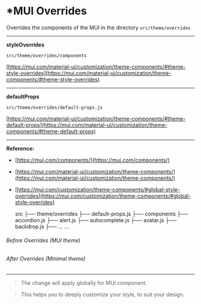 *MUI Overrides
=============

Overrides the components of the MUI in the directory `src/theme/overrides`

* * *

**styleOverrides**

`src/theme/overrides/components`

[https://mui.com/material-ui/customization/theme-components/#theme-style-overrides](https://mui.com/material-ui/customization/theme-components/#theme-style-overrides)

* * *

**defaultProps**

`src/theme/overrides/default-props.js`

[https://mui.com/material-ui/customization/theme-components/#theme-default-props](https://mui.com/material-ui/customization/theme-components/#theme-default-props)

* * *

**Reference:**

*   [https://mui.com/components/](https://mui.com/components/)
*   [https://mui.com/material-ui/customization/theme-components/](https://mui.com/material-ui/customization/theme-components/)
*   [https://mui.com/customization/theme-components/#global-style-overrides](https://mui.com/customization/theme-components/#global-style-overrides)

    src
      ├── theme/overrides
        ├── default-props.js
        ├── components
          ├── accordion.js
          ├── alert.js
          ├── autocomplete.js
          ├── avatar.js
          ├── backdrop.js
          ├── ...
    ...

###### Before Overrides (MUI theme)

###### After Overrides (Minimal theme)

* * *

> The change will apply globally for MUI component.

> This helps you to deeply customize your style, to suit your design.


